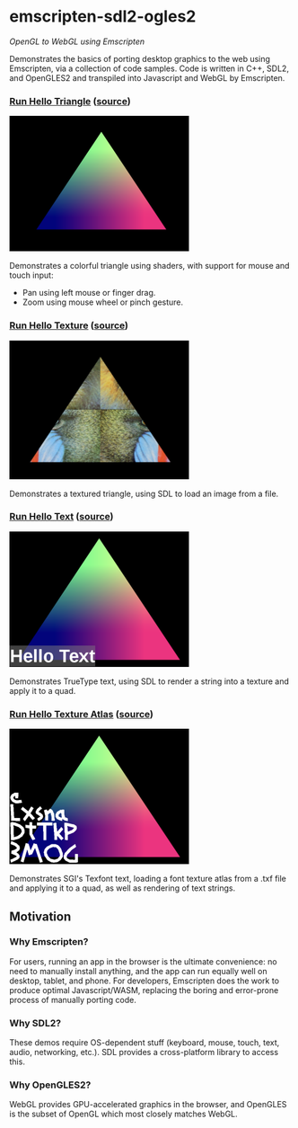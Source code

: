 # emscripten-sdl2-ogles2
*OpenGL to WebGL using Emscripten*

Demonstrates the basics of porting desktop graphics to the web using Emscripten, via a collection of code samples. Code is written in C++, SDL2, and OpenGLES2 and transpiled into Javascript and WebGL by Emscripten.

### [Run Hello Triangle](https://erik-larsen.github.io/emscripten-sdl2-ogles2/hello_triangle.html) ([source](https://github.com/erik-larsen/emscripten-sdl2-ogles2/blob/master/src/hello_triangle.cpp))

![Hello Triangle](media/hello_triangle.png)

Demonstrates a colorful triangle using shaders, with support for mouse and touch input:
 * Pan using left mouse or finger drag.
 * Zoom using mouse wheel or pinch gesture.

### [Run Hello Texture](https://erik-larsen.github.io/emscripten-sdl2-ogles2/hello_texture.html) ([source](https://github.com/erik-larsen/emscripten-sdl2-ogles2/blob/master/src/hello_texture.cpp))

![Hello Texture](media/hello_texture.png)

Demonstrates a textured triangle, using SDL to load an image from a file.

### [Run Hello Text](https://erik-larsen.github.io/emscripten-sdl2-ogles2/hello_text_ttf.html) ([source](https://github.com/erik-larsen/emscripten-sdl2-ogles2/blob/master/src/hello_text_ttf.cpp))

![Hello Text](media/hello_text_ttf.png)

Demonstrates TrueType text, using SDL to render a string into a texture and apply it to a quad.

### [Run Hello Texture Atlas](https://erik-larsen.github.io/emscripten-sdl2-ogles2/hello_text_txf.html) ([source](https://github.com/erik-larsen/emscripten-sdl2-ogles2/blob/master/src/hello_text_txf.cpp))

![Hello Texture Atlas](media/hello_text_txf.png)

Demonstrates SGI's Texfont text, loading a font texture atlas from a .txf file and applying it to a quad, as well as rendering of text strings.

## Motivation

### Why Emscripten?

For users, running an app in the browser is the ultimate convenience: no need to manually install anything, and the app can run equally well on desktop, tablet, and phone.  For developers, Emscripten does the work to produce optimal Javascript/WASM, replacing the boring and error-prone process of manually porting code.

### Why SDL2?

These demos require OS-dependent stuff (keyboard, mouse, touch, text, audio, networking, etc.). SDL provides a cross-platform library to access this.

### Why OpenGLES2?

WebGL provides GPU-accelerated graphics in the browser, and OpenGLES is the subset of OpenGL which most closely matches WebGL.
